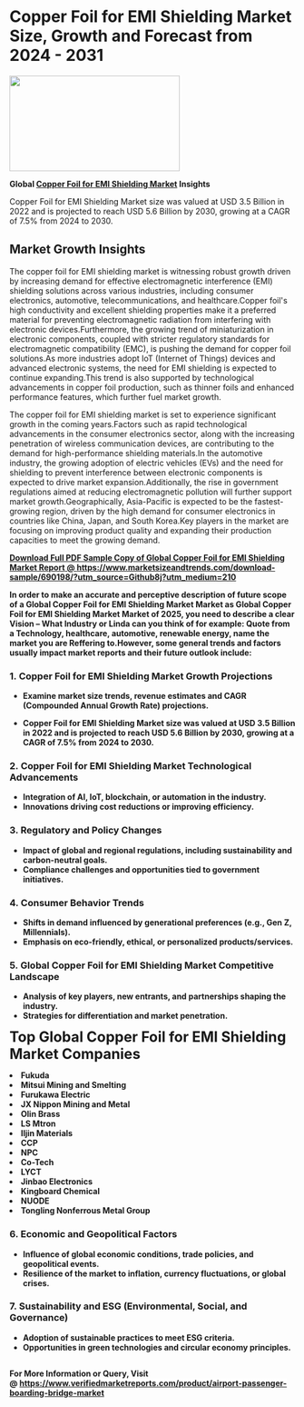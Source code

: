 <H1>Copper Foil for EMI Shielding Market Size, Growth and Forecast from 2024 - 2031</H1><img class="aligncenter size-medium wp-image-584254" src="https://thirdeyenews.in/wp-content/uploads/2024/09/Global-Market-Research-300x168.jpeg" alt="" width="300" height="168" /><p><strong>Global&nbsp;<a href="https://www.marketsizeandtrends.com/download-sample/690198/?utm_source=Github8j?utm_medium=210">Copper Foil for EMI Shielding Market</a> Insights</strong></p><p>Copper Foil for EMI Shielding Market size was valued at USD 3.5 Billion in 2022 and is projected to reach USD 5.6 Billion by 2030, growing at a CAGR of 7.5% from 2024 to 2030.</p><p><h2>Market Growth Insights</h2> <p>The copper foil for EMI shielding market is witnessing robust growth driven by increasing demand for effective electromagnetic interference (EMI) shielding solutions across various industries, including consumer electronics, automotive, telecommunications, and healthcare.Copper foil's high conductivity and excellent shielding properties make it a preferred material for preventing electromagnetic radiation from interfering with electronic devices.Furthermore, the growing trend of miniaturization in electronic components, coupled with stricter regulatory standards for electromagnetic compatibility (EMC), is pushing the demand for copper foil solutions.As more industries adopt IoT (Internet of Things) devices and advanced electronic systems, the need for EMI shielding is expected to continue expanding.This trend is also supported by technological advancements in copper foil production, such as thinner foils and enhanced performance features, which further fuel market growth.</p> <p><strong><a href="#"></a></strong></p> <p>The copper foil for EMI shielding market is set to experience significant growth in the coming years.Factors such as rapid technological advancements in the consumer electronics sector, along with the increasing penetration of wireless communication devices, are contributing to the demand for high-performance shielding materials.In the automotive industry, the growing adoption of electric vehicles (EVs) and the need for shielding to prevent interference between electronic components is expected to drive market expansion.Additionally, the rise in government regulations aimed at reducing electromagnetic pollution will further support market growth.Geographically, Asia-Pacific is expected to be the fastest-growing region, driven by the high demand for consumer electronics in countries like China, Japan, and South Korea.Key players in the market are focusing on improving product quality and expanding their production capacities to meet the growing demand.</p> <p><strong><a href="#"></p><p><span class=""><strong>Download Full PDF Sample Copy of Global Copper Foil for EMI Shielding Market Report</strong> @ <a href="https://www.marketsizeandtrends.com/download-sample/690198/?utm_source=Github8j?utm_medium=210" target="_blank">https://www.marketsizeandtrends.com/download-sample/690198/?utm_source=Github8j?utm_medium=210</a></span></p><p>In order to make an accurate and perceptive description of future scope of a Global&nbsp;Copper Foil for EMI Shielding Market Market as Global&nbsp;Copper Foil for EMI Shielding Market Market of 2025, you need to describe a clear Vision &ndash; What Industry or Linda can you think of for example: Quote from a Technology, healthcare, automotive, renewable energy, name the market you are Reffering to.However, some general trends and factors usually impact market reports and their future outlook include:</p><h3>1.&nbsp;<strong>Copper Foil for EMI Shielding Market Growth Projections</strong></h3><ul><li>Examine market size trends, revenue estimates and CAGR (Compounded Annual Growth Rate) projections.</li><li><p>Copper Foil for EMI Shielding Market size was valued at USD 3.5 Billion in 2022 and is projected to reach USD 5.6 Billion by 2030, growing at a CAGR of 7.5% from 2024 to 2030.</p></li></ul><h3>2.&nbsp;<strong>Copper Foil for EMI Shielding Market Technological Advancements</strong></h3><ul><li>Integration of AI, IoT, blockchain, or automation in the industry.</li><li>Innovations driving cost reductions or improving efficiency.</li></ul><h3>3.&nbsp;<strong>Regulatory and Policy Changes</strong></h3><ul><li>Impact of global and regional regulations, including sustainability and carbon-neutral goals.</li><li>Compliance challenges and opportunities tied to government initiatives.</li></ul><h3>4.&nbsp;<strong>Consumer Behavior Trends</strong></h3><ul><li>Shifts in demand influenced by generational preferences (e.g., Gen Z, Millennials).</li><li>Emphasis on eco-friendly, ethical, or personalized products/services.</li></ul><h3>5.&nbsp;<strong>Global Copper Foil for EMI Shielding Market Competitive Landscape</strong></h3><ul><li>Analysis of key players, new entrants, and partnerships shaping the industry.</li><li>Strategies for differentiation and market penetration.</li></ul><p data-pm-slice="1 1 []"><span style="color: inherit; font-family: inherit; font-size: 25px;">Top Global Copper Foil for EMI Shielding Market Companies</span></p><div class="" data-test-id=""><p><li>Fukuda</li><li> Mitsui Mining and Smelting</li><li> Furukawa Electric</li><li> JX Nippon Mining and Metal</li><li> Olin Brass</li><li> LS Mtron</li><li> Iljin Materials</li><li> CCP</li><li> NPC</li><li> Co-Tech</li><li> LYCT</li><li> Jinbao Electronics</li><li> Kingboard Chemical</li><li> NUODE</li><li> Tongling Nonferrous Metal Group</li></p></div><h3>6.&nbsp;<strong>Economic and Geopolitical Factors</strong></h3><ul><li>Influence of global economic conditions, trade policies, and geopolitical events.</li><li>Resilience of the market to inflation, currency fluctuations, or global crises.</li></ul><h3>7.&nbsp;<strong>Sustainability and ESG (Environmental, Social, and Governance)</strong></h3><ul><li>Adoption of sustainable practices to meet ESG criteria.</li><li>Opportunities in green technologies and circular economy principles.</li></ul><h2><strong style="font-size: 14px;">For More Information or Query, Visit @&nbsp;</strong><a style="background-color: #ffffff; font-size: 14px;" href="https://www.marketsizeandtrends.com/report/copper-foil-for-emi-shielding-market/" target="_blank">https://www.verifiedmarketreports.com/product/airport-passenger-boarding-bridge-market</a></h2>